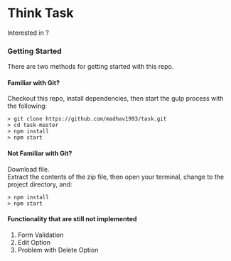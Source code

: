 # Think Task

Interested in ?

### Getting Started

There are two methods for getting started with this repo.

#### Familiar with Git?
Checkout this repo, install dependencies, then start the gulp process with the following:

```
> git clone https://github.com/madhav1993/task.git
> cd task-master
> npm install
> npm start
```

#### Not Familiar with Git?
 Download file.  
 Extract the contents of the zip file, then open your terminal, change to the project directory, and:

```
> npm install
> npm start
```
#### Functionality that are still not implemented
1. Form Validation
2. Edit Option
3. Problem with Delete Option
